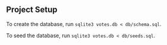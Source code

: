 ## Project Setup

To create the database, run `sqlite3 votes.db < db/schema.sql`.

To seed the database, run `sqlite3 votes.db < db/seeds.sql`.